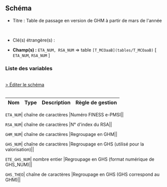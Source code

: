 ## Schéma


- Titre : Table de passage en version de GHM à partir de mars de l'année
<br />



- Clé(s) étrangère(s) : <br />

- **Champ(s) :** `ETA_NUM, RSA_NUM`
  => table `[T_MCOaaB](tables/T_MCOaaB)` [ `ETA_NUM`, `RSA_NUM` ]<br />

 
### Liste des variables
<br />
<div>
    <a href="https://gitlab.com/healthdatahub/applications-du-hdh/schema-snds/-/tree/master/schemas/T_MCOaaGVxxxx/T_MCOaaGVxxxx.json"
       target="_blank" rel="noopener noreferrer">> Éditer le schéma</a>
</div>
<br />

Nom | Type | Description | Règle de gestion
-|-|-|-



`ETA_NUM`| chaîne de caractères |Numéro FINESS e-PMSI||

`RSA_NUM`| chaîne de caractères |N° d'index du RSA||

`GHM_NUM`| chaîne de caractères |Regroupage en GHM||

`GHS_NUM`| chaîne de caractères |Regroupage en GHS (utilisé pour la valorisation)||

`ETE_GHS_NUM`| nombre entier |Regroupage en GHS (format numérique de GHS_NUM)||

`GHS_THEO`| chaîne de caractères |Regroupage en GHS (GHS correspond au GHM)||
